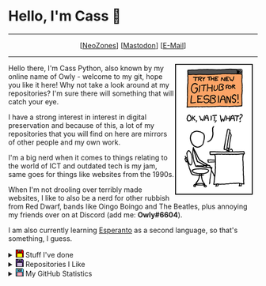 # Hello, I'm Cass 👋
<hr>
<center>[<a href="https://neozones.club/~owly/">NeoZones</a>] [<a href="https://digipres.club/@OwlMan">Mastodon</a>] [<a href="mailto:owlman@protonmail.com">E-Mail</a>]</center>
<hr>

<img width="157" height="265" align="right" style="float: right; margin: 0 10px 0 0;" alt="Extract from xkcd 624: Branding." src="img/xkcd_624.png">

Hello there, I'm Cass Python, also known by my online name of Owly - welcome to my git, hope you like it here! Why not take a look around at my repositories? I'm sure there will something that will catch your eye.

I have a strong interest in interest in digital preservation and because of this, a lot of my repositories that you will find on here are mirrors of other people and my own work.

I'm a big nerd when it comes to things relating to the world of ICT and outdated tech is my jam, same goes for things like websites from the 1990s.

When I'm not drooling over terribly made websites, I like to also be a nerd for other rubbish from Red Dwarf, bands like Oingo Boingo and The Beatles, plus annoying my friends over on at Discord (add me: **Owly#6604**).

I am also currently learning <a href="https://en.wikipedia.org/wiki/Esperanto">Esperanto</a> as a second language, so that's something, I guess.

<details>
  <summary><img width="16" height="16" src="img/floppy.png"> Stuff I've done</summary>
Here are some of the highlights of some of the thing that I have published on the Web, enjoy at your own risk...

* <a href="https://github.com/DynTylluan/owlgames">/owlgames Archive</a>: A collection of vanilla Doom WADs.
* <a href="https://github.com/DynTylluan/OwlBot">OwlBot</a>: A Discord bot that I co-wrote - has a lot of small issues, but I'm proud of it.
* <a href="https://owlman.neocities.org/">OwlMan on Neocities</a>: A websitet hat I have been working on since 2016, it has been called many thing from terrible due to its source code to the maze of interesting content. Is it truly a terrible place? Well, you have to find-out for yourself.
* <a href="https://neozones.club">NeoZones Dot Club</a>: NeoZones is a shared webhost that I co-run with other friends of mine... I don't really think there is anything else I can really say about it...
</details>

<details>
  <summary><img width="16" height="16" src="img/floppy2.png"> Repositories I Like</summary>
Thank God I have had nothing to do with anything here or else they would be terrible, but anyway, here are some repositories that I think are cool and so should you.

* <a href="https://github.com/akaAgar/png2wad">akaAgar/png2wad</a>: A tool to create Doom maps from PNG files - the future is now!
* <a href="https://github.com/chocolate-doom/chocolate-doom">chocolate-doom/chocolate-doom</a>: Doom source port that is minimalist and historically accurate.
* <a href="https://github.com/freedoom/freedoom">freedoom/freedoom</a>: A free, open source game based on the Doom engine - it's Doom, but free!
* <a href="https://github.com/imfunniee/htmlOS">imfunniee/htmlOS</a>: An OS made entirely with HTML/CSS and JS.
* <a href="https://github.com/luceraproject/abbaye-des-morts">luceraproject/abbaye-des-morts</a>: A HTML5/JS version of the game L'Abbaye des morts.
* <a href="https://github.com/timqian/chart.xkcd">timqian/chart.xkcd</a>: Create charts in the style of the xkcd comic!

More repositories that I have stared can be found <a href="https://github.com/DynTylluan?tab=stars">here</a>
</details>

<details>
  <summary><img width="16" height="16" src="img/floppy3.png"> My GitHub Statistics</summary>
Showing off my nerd cred (if I had any)
  <table>
  <tr>
    <td>
      <a href="https://github.com/anuraghazra/github-readme-stats"><img src="https://github-readme-stats.vercel.app/api/top-langs/?username=DynTylluan" alt="Top Langs"></a>
    </td>
    <td>
      <a href="https://github.com/anuraghazra/github-readme-stats"><img src="https://github-readme-stats.vercel.app/api?username=DynTylluan" alt="dcb's github stats"></a>
    </td>
  </tr>
  </table>
</details>